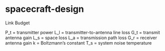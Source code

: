 # spacecraft-design

Link Budget

P_t = transmitter power
L_l = transmitter-to-antenna line loss
G_t = transmit antenna gain
L_s = space loss
L_a = transmission path loss
G_r = receiver antenna gain
k = Boltzmann’s constant
T_s = system noise temperature
